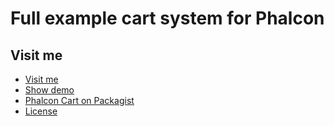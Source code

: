 <h1>Full example cart system for Phalcon</h1>

## Visit me

* [Visit me](http://uno-de-piera.com)
* [Show demo](http://phalcon-tuts.com/phalconShop)
* [Phalcon Cart on Packagist](https://packagist.org/packages/unodepiera/phalcon_cart)
* [License](http://www.opensource.org/licenses/mit-license.php)
